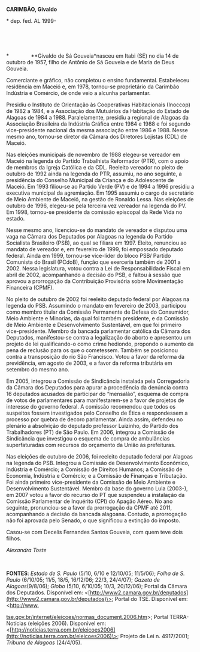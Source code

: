**CARIMBÃO, Givaldo**

\* dep. fed. AL 1999-

 

 

*               **Givaldo de Sá Gouveia*nasceu em Itabi (SE) no dia 14
de outubro de 1957, filho de Antônio de Sá Gouveia e de Maria de Deus
Gouveia.

Comerciante e gráfico, não completou o ensino fundamental. Estabeleceu
residência em Maceió e, em 1978, tornou-se proprietário da Carimbão
Indústria e Comércio, de onde veio a alcunha parlamentar.

Presidiu o Instituto de Orientação às Cooperativas Habitacionais
(Inoccop) de 1982 a 1984, e a Associação dos Mutuários da Habitação do
Estado de Alagoas de 1984 a 1988. Paralelamente, presidiu a regional de
Alagoas da Associação Brasileira da Indústria Gráfica entre 1984 e 1988
e foi segundo vice-presidente nacional da mesma associação entre 1986 e
1988. Nesse mesmo ano, tornou-se diretor da Câmara dos Diretores
Lojistas (CDL) de Maceió.

Nas eleições municipais de novembro de 1988 elegeu-se vereador em Maceió
na legenda do Partido Trabalhista Reformador (PTR), com o apoio de
membros da Igreja Católica e da CDL. Reeleito vereador no pleito de
outubro de 1992 ainda na legenda do PTR, assumiu, no ano seguinte, a
presidência do Conselho Municipal da Criança e do Adolescente de Maceió.
Em 1993 filiou-se ao Partido Verde (PV) e de 1994 a 1996 presidiu a
executiva municipal da agremiação. Em 1995 assumiu o cargo de secretário
de Meio Ambiente de Maceió, na gestão de Ronaldo Lessa. Nas eleições de
outubro de 1996, elegeu-se pela terceira vez vereador na legenda do PV.
Em 1998, tornou-se presidente da comissão episcopal da Rede Vida no
estado.

Nesse mesmo ano, licenciou-se do mandato de vereador e disputou uma vaga
na Câmara dos Deputados por Alagoas na legenda do Partido Socialista
Brasileiro (PSB), ao qual se filiara em 1997. Eleito, renunciou ao
mandato de vereador e, em fevereiro de 1999, foi empossado deputado
federal. Ainda em 1999, tornou-se vice-líder do bloco PSB/ Partido
Comunista do Brasil (PCdoB), função que exerceria também de 2001 a 2002.
Nessa legislatura, votou contra a Lei de Responsabilidade Fiscal em
abril de 2002, acompanhando a decisão do PSB, e faltou à sessão que
aprovou a prorrogação da Contribuição Provisória sobre Movimentação
Financeira (CPMF).

No pleito de outubro de 2002 foi reeleito deputado federal por Alagoas
na legenda do PSB. Assumindo o mandato em fevereiro de 2003, participou
como membro titular da Comissão Permanente de Defesa do Consumidor, Meio
Ambiente e Minorias, da qual foi também presidente, e da Comissão de
Meio Ambiente e Desenvolvimento Sustentável, em que foi primeiro
vice-presidente. Membro da bancada parlamentar católica da Câmara dos
Deputados, manifestou-se contra a legalização do aborto e apresentou um
projeto de lei qualificando-o como crime hediondo, propondo o aumento da
pena de reclusão para os que o cometessem. Também se posicionou contra a
transposição do rio São Francisco. Votou a favor da reforma da
previdência, em agosto de 2003, e a favor da reforma tributária em
setembro do mesmo ano.

Em 2005, integrou a Comissão de Sindicância instalada pela Corregedoria
da Câmara dos Deputados para apurar a procedência da denúncia contra 16
deputados acusados de participar do “mensalão”, esquema de compra de
votos de parlamentares para manifestarem-se a favor de projetos de
interesse do governo federal. A comissão recomendou que todos os
suspeitos fossem investigados pelo Conselho de Ética e respondessem a
processo por quebra de decoro parlamentar. Ainda assim, defendeu no
plenário a absolvição do deputado professor Luizinho, do Partido dos
Trabalhadores (PT) de São Paulo. Em 2006, integrou a Comissão de
Sindicância que investigou o esquema de compra de ambulâncias
superfaturadas com recursos do orçamento da União às prefeituras.

Nas eleições de outubro de 2006, foi reeleito deputado federal por
Alagoas na legenda do PSB. Integrou a Comissão de Desenvolvimento
Econômico, Indústria e Comércio; a Comissão de Direitos Humanos; a
Comissão de Economia, Indústria e Comércio; e a Comissão de Finanças e
Tributação. Foi ainda primeiro vice-presidente da Comissão de Meio
Ambiente e Desenvolvimento Sustentável. Membro da base do governo Lula
(2003-), em 2007 votou a favor do recurso do PT que suspendeu a
instalação da Comissão Parlamentar de Inquérito (CPI) do Apagão Aéreo.
No ano seguinte, pronunciou-se a favor da prorrogação da CPMF até 2011,
acompanhando a decisão da bancada alagoana. Contudo, a prorrogação não
foi aprovada pelo Senado, o que significou a extinção do imposto.

Casou-se com Decelis Fernandes Santos Gouveia, com quem teve dois
filhos.

*Alexandra Toste*

 

**FONTES**: *Estado de S. Paulo* (5/10, 6/10 e 12/10/05; 11/5/06);
*Folha de S. Paulo* (6/10/05; 11/5, 18/5, 16/12/06; 22/3, 24/4/07);
*Gazeta de Alagoas*(9/8/06); *Globo* (5/10, 6/10/05; 10/3, 20/12/06);
Portal da Câmara dos Deputados. Disponível em:
\<[http://www2.camara.gov.br/deputados](http://www2.camara.gov.br/deputados)\>;
Portal do TSE. Disponível em:
\<[http://www](http://www/)[.](http://www.tse/)

[tse](http://www.tse/)[.](http://www.tse.gov.br/)[gov.br/](http://www.tse.gov.br/)[internet/eleicoes/normas\_document.2006.htm](http://www.tse.gov.br/internet/eleicoes/normas_document.2006.htm)\>;
Portal TERRA-Notícias (eleições 2006). Disponível em:
\<[http://noticias.terra.com.br/eleicoes2006](http://noticias.terra.com.br/eleicoes2006)\>;
Projeto de Lei n. 4917/2001; *Tribuna de Alagoas* (24/4/05). 
